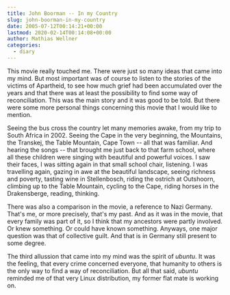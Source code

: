 ```yaml
---
title: John Boorman -- In my Country
slug: john-boorman-in-my-country
date: 2005-07-12T00:14:21+00:00
lastmod: 2020-02-14T00:14:08+00:00
author: Mathias Wellner
categories:
  - diary
---
```

This movie really touched me. There were just so many ideas that came into my mind. But most important was of course to listen to the stories of the victims of Apartheid, to see how much grief had been accumulated over the years and that there was at least the possibility to find some way of reconciliation. This was the main story and it was good to be told. But there were some more personal things concerning this movie that I would like to mention.
<!--more-->

Seeing the bus cross the country let many memories awake, from my trip to South Africa in 2002. Seeing the Cape in the very beginning, the Mountains, the Transkej, the Table Mountain, Cape Town -- all that was familiar. And hearing the songs -- that brought me just back to that farm school, where all these children were singing with beautiful and powerful voices. I saw their faces, I was sitting again in that small school chair, listening. I was travelling again, gazing in awe at the beautiful landscape, seeing richness and poverty, tasting wine in Stellenbosch, riding the ostrich at Outshoorn, climbing up to the Table Mountain, cycling to the Cape, riding horses in the Drakensberge, reading, thinking.

There was also a comparison in the movie, a reference to Nazi Germany. That's me, or more precisely, that's my past. And as it was in the movie, that every family was part of it, so I think that my ancestors were partly involved. Or knew something. Or could have known something. Anyways, one major question was that of collective guilt. And that is in Germany still present to some degree.

The third allussion that came into my mind was the spirit of _ubuntu_. It was the feeling, that every crime concerned everyone, that humanity to others is the only way to find a way of reconciliation. But all that said, _ubuntu_ reminded me of that very Linux distribution, my former flat mate is working on.